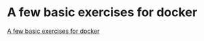 # A few basic exercises for docker
[A few basic exercises for docker](https://aiwithcloud.com/2022/09/15/a_few_basic_exercises_for_docker/)